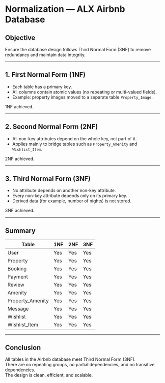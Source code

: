 # Normalization — ALX Airbnb Database

## Objective
Ensure the database design follows Third Normal Form (3NF) to remove redundancy and maintain data integrity.

---

## 1. First Normal Form (1NF)
- Each table has a primary key.
- All columns contain atomic values (no repeating or multi-valued fields).
- Example: property images moved to a separate table `Property_Image`.

1NF achieved.

---

## 2. Second Normal Form (2NF)
- All non-key attributes depend on the whole key, not part of it.
- Applies mainly to bridge tables such as `Property_Amenity` and `Wishlist_Item`.

2NF achieved.

---

## 3. Third Normal Form (3NF)
- No attribute depends on another non-key attribute.
- Every non-key attribute depends only on its primary key.
- Derived data (for example, number of nights) is not stored.

3NF achieved.

---

## Summary

| Table | 1NF | 2NF | 3NF |
|--------|------|------|------|
| User | Yes | Yes | Yes |
| Property | Yes | Yes | Yes |
| Booking | Yes | Yes | Yes |
| Payment | Yes | Yes | Yes |
| Review | Yes | Yes | Yes |
| Amenity | Yes | Yes | Yes |
| Property_Amenity | Yes | Yes | Yes |
| Message | Yes | Yes | Yes |
| Wishlist | Yes | Yes | Yes |
| Wishlist_Item | Yes | Yes | Yes |

---

## Conclusion
All tables in the Airbnb database meet Third Normal Form (3NF).  
There are no repeating groups, no partial dependencies, and no transitive dependencies.  
The design is clean, efficient, and scalable.

